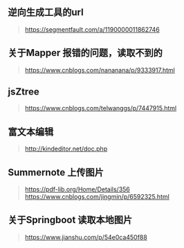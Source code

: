 ## 逆向生成工具的url
> https://segmentfault.com/a/1190000011862746

## 关于Mapper 报错的问题，读取不到的
> https://www.cnblogs.com/nananana/p/9333917.html

## jsZtree 
> https://www.cnblogs.com/telwanggs/p/7447915.html

## 富文本编辑
> http://kindeditor.net/doc.php

## Summernote 上传图片
> https://pdf-lib.org/Home/Details/356
> https://www.cnblogs.com/jingmin/p/6592325.html

## 关于Springboot 读取本地图片
> https://www.jianshu.com/p/54e0ca450f88